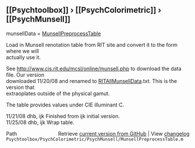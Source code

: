 ## [[Psychtoolbox]] &#8250; [[PsychColorimetric]] &#8250; [[PsychMunsell]]

munsellData = [MunsellPreprocessTable](MunsellPreprocessTable)  
  
Load in Munsell renotation table from RIT site and convert it to the form where we will  
actually use it.  
  
See http://www.cis.rit.edu/mcsl/online/munsell.php to download the data file.  Our version  
downloaded 11/20/08 and renamed to [RITAllMunsellData](RITAllMunsellData).txt.  This is the version that  
extraoplates outside of the physical gamut.  
  
The table provides values under CIE illuminant C.  
  
11/21/08  dhb, ijk  Finished from ijk initial version.  
11/25/08  dhb, ijk  Wrap table.  




<div class="code_header" style="text-align:right;">
  <span style="float:left;">Path&nbsp;&nbsp;</span> <span class="counter">Retrieve <a href=
  "https://raw.github.com/Psychtoolbox-3/Psychtoolbox-3/beta/Psychtoolbox/PsychColorimetric/PsychMunsell/MunsellPreprocessTable.m">current version from GitHub</a> | View <a href=
  "https://github.com/Psychtoolbox-3/Psychtoolbox-3/commits/beta/Psychtoolbox/PsychColorimetric/PsychMunsell/MunsellPreprocessTable.m">changelog</a></span>
</div>
<div class="code">
  <code>Psychtoolbox/PsychColorimetric/PsychMunsell/MunsellPreprocessTable.m</code>
</div>

